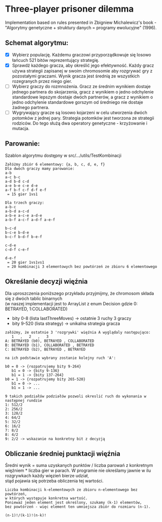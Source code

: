 # Three-player prisoner dilemma
Implementation based on rules presented in Zbigniew Michalewicz's book - "Algorytmy genetyczne + struktury danych = programy ewolucyjne" (1996).

## Schemat algorytmu:

- [x] Wybierz populację. Każdemu graczowi przyporządkowuje się losowo łańcuch 521 bitów reprezentujący strategię.
- [X] Sprawdź każdego gracza, aby określić jego efektywność. Każdy gracz używa strategii zapisanej w swoim chromosomie aby rozgrywać gry z pozostałymi graczami. Wynik gracza jest średnią ze wszystkich rozegranych przez niego gier.
- [ ] Wybierz graczy do rozmnożenia. Gracz ze średnim wynikiem dostaje jednego partnera do skojarzenia, gracz z wynikiem o jedno odchylenie standardowe lepszym dostaje dwóch partnerów, a gracz z wynikiem o jedno odchylenie standardowe gorszym od średniego nie dostaje żadnego partnera.
- [ ] Wygrywający gracze są losowo kojarzeni w celu utworzenia dwóch potomków z jednej pary. Strategia potomków jest tworzona ze strategii rodziców. Do tego służą dwa operatory genetyczne - krzyżowanie i mutacja.

## Parowanie:
Szablon algorytmu dostępny w src/.../utils/TestKombinacji
```
Załóżmy zbiór 6 elementowy: {a, b, c, d, e, f}
Dla dwóch graczy mamy parowanie:
a-b
a-c b-c
a-d b-d c-d
a-e b-e c-e d-e
a-f b-f c-f d-f e-f
 = 15 gier 1vs1

Dla trzech graczy:
a-b-c
a-b-d a-c-d
a-b-e a-c-e a-d-e
a-b-f a-c-f a-d-f a-e-f

b-c-d
b-c-e b-d-e
b-c-f b-d-f b-e-f

c-d-e
c-d-f c-e-f

d-e-f
 = 20 gier 1vs1vs1 
 = 20 kombinacji 3 elementowych bez powtórzeń ze zbioru 6 elementowego
 ```
 
 ## Określanie decyzji więźnia
 Dla uproszczenia poniższego przykładu przyjmijmy, że chromosom składa się z dwóch tablic binarnych  
 (w naszej implementacji jest to ArrayList z enum Decision gdzie 0: BETRAYED, 1:COLLABORATED)
  
 * bity 0-8 (lista lastThreeMoves) -> ostatnie 3 ruchy 3 graczy  
 * bity 9-520 (lista strategy) -> unikalna strategia gracza 
 ```
 załóżmy, że ostatnie 3 'rozgrywki' więźnia A wyglądaly następująco:
 	1	, 	2	,	3	
 A: BETRAYED (b0), BETRAYED	, COLLABORATED
 B: BETRAYED (b1), COLLABORATED	, BETRAYED
 C: BETRAYED (b2), BETRAYED	, BETRAYED
 
 na ich podstawie wybrany zostanie kolejny ruch 'A':
 
 b0 = 0 -> {rozpatrujemy bity 9-264}
 	b1 = 0 -> {bity 9-136}
 	b1 = 1 -> {bity 137-264}
 b0 = 1 -> {rozpatrujemy bity 265-520}
 	b1 = 0 -> ...
 	b1 = 1 -> ...
 
 9 takich podziałów podziałów pozwoli okreslić ruch do wykonania w następnej rundzie
 1: 512/2
 2: 256/2
 3: 128/2
 4: 64/2
 5: 32/2
 6: 16/2
 7: 8/2
 8: 4/2
 9: 2/2 -> wskazanie na konkretny bit z decyzją
```
## Obliczanie średniej punktacji więźnia
Średni wynik = suma uzyskanych punktów / liczba parowań z konkretnym więźniem * liczba gier w parach.
W programie nie określamy jawnie w ilu rozgrywkach każdy więzień bierze udział,  
stąd pojawia się potrzeba obliczenia tej wartości.

```
Liczba kombinacji k-elementowych ze zbioru n-elementowego bez powtórzeń,
w których występuje konkretna wartość.
Ponieważ jeden element jest określony, szukamy (k-1) elementów,
bez powtórzeń - więc element ten umniejsza zbiór do rozmiaru (n-1).

(n-1)!/(k-1)!(n-k)!
```